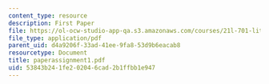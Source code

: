 ```yaml
---
content_type: resource
description: First Paper
file: https://ol-ocw-studio-app-qa.s3.amazonaws.com/courses/21l-701-literary-interpretation-interpreting-poetry-fall-2003/53843b241fe202046cad2b1ffbb1e947_paperassignment1.pdf
file_type: application/pdf
parent_uid: d4a9206f-33ad-41ee-9fa8-53d9b6eacab8
resourcetype: Document
title: paperassignment1.pdf
uid: 53843b24-1fe2-0204-6cad-2b1ffbb1e947
---
```

